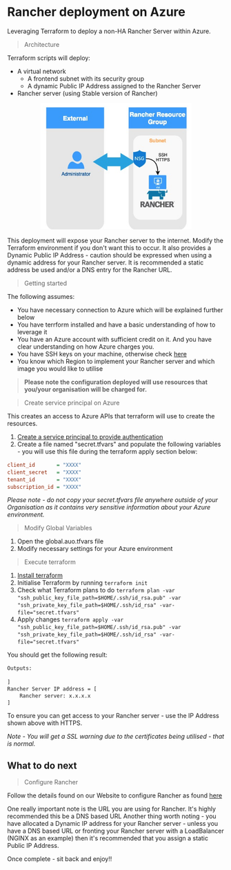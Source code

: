 # Rancher deployment on Azure

Leveraging Terraform to deploy a non-HA Rancher Server within Azure.

> Architecture

Terraform scripts will deploy:
* A virtual network
    * A frontend subnet with its security group
    * A dynamic Public IP Address assigned to the Rancher Server
* Rancher server (using Stable version of Rancher)

<p align="center">
  <img src="https://github.com/KellyGriffin/Rancher_Azure_Terraform/blob/master/images/RancherAzure.png" width="350" title="Rancher Azure Architecture">
</p>

This deployment will expose your Rancher server to the internet.  Modify the Terraform environment if you don't want this to occur.  It also provides a Dynamic Public IP Address - caution should be expressed when using a dynamic address for your Rancher server.  It is recommended a static address be used and/or a DNS entry for the Rancher URL.

> Getting started

The following assumes:
* You have necessary connection to Azure which will be explained further below
* You have terrform installed and have a basic understanding of how to leverage it
* You have an Azure account with sufficient credit on it. And you have clear understanding on how Azure charges you.
* You have SSH keys on your machine, otherwise check [here](https://confluence.atlassian.com/bitbucketserver/creating-ssh-keys-776639788.html)
* You know which Region to implement your Rancher server and which image you would like to utilise

> **Please note the configuration deployed will use resources that you/your organisation will be charged for.**

> Create service principal on Azure

This creates an access to Azure APIs that terraform will use to create the resources.

1. [Create a service principal to provide authentication](https://www.terraform.io/docs/providers/azurerm/authenticating_via_service_principal.html)
2. Create a file named "secret.tfvars" and populate the following variables - you will use this file during the terraform apply section below:
```INI
client_id       = "XXXX"
client_secret   = "XXXX"
tenant_id       = "XXXX"
subscription_id = "XXXX"
```

*Please note - do not copy your secret.tfvars file anywhere outside of your Organisation as it contains very sensitive information about your Azure environment.*

> Modify Global Variables

1. Open the global.auo.tfvars file
2. Modify necessary settings for your Azure environment

> Execute terraform

1. [Install terraform](https://www.terraform.io/intro/getting-started/install.html)
2. Initialise Terraform by running `terraform init`
3. Check what Terraform plans to do `terraform plan -var "ssh_public_key_file_path=$HOME/.ssh/id_rsa.pub" -var "ssh_private_key_file_path=$HOME/.ssh/id_rsa" -var-file="secret.tfvars"`
4. Apply changes `terraform apply -var "ssh_public_key_file_path=$HOME/.ssh/id_rsa.pub" -var "ssh_private_key_file_path=$HOME/.ssh/id_rsa" -var-file="secret.tfvars"`

You should get the following result:
```
Outputs:

]
Rancher Server IP address = [
    Rancher server: x.x.x.x
]
```

To ensure you can get access to your Rancher server - use the IP Address shown above with HTTPS.

*Note - You will get a SSL warning due to the certificates being utilised - that is normal.*

## What to do next


> Configure Rancher

Follow the details found on our Website to configure Rancher as found [here](https://rancher.com/docs/rancher/v2.x/en/admin-settings/)

One really important note is the URL you are using for Rancher.  It's highly recommended this be a DNS based URL
Another thing worth noting - you have allocated a Dynamic IP address for your Rancher server - unless you have a DNS based URL or fronting your Rancher server with a LoadBalancer (NGINX as an example) then it's recommended that you assign a static Public IP Address.

Once complete - sit back and enjoy!!
